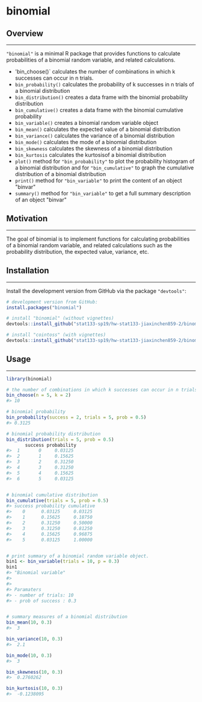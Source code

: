 # binomial

<!-- badges: start -->
<!-- badges: end -->

## Overview
***

`"binomial"` is a minimal R package that provides functions to calculate probabilities of a binomial random variable, and related calculations. 

* 'bin_choose()` calculates the number of combinations in which k successes can occur in n trials.
* `bin_probability()` calculates the probability of k successes in n trials of a binomial distribution 
* `bin_distribution()` creates a data frame with the binomial probability distribution
* `bin_cumulative()` creates a data frame with the binomial cumulative probability
* `bin_variable()` creates a binomial random variable object
* `bin_mean()` calculates the expected value of a binomial distribution
* `bin_variance()` calculates the variance of a binomial distribution
* `bin_mode()` calculates the mode of a binomial distribution
* `bin_skewness` calculates the skewness of a binomial distribution
* `bin_kurtosis` calculates the kurtosisof a binomial distribution
* `plot()` method for `"bin_probability"` to plot the probability histogram of a binomial distribution and for `"bin_cumulative"` to graph the cumulative distribution of a binomial distribution
* `print()` method for `"bin_variable"` to print the content of an object
"binvar"
* `summary()` method for `"bin_variable"` to get a full summary description of an object "binvar"

## Motivation
***
The goal of binomial is to implement functions for calculating probabilities of a binomial random variable, and related calculations such as the probability distribution, the expected value, variance, etc.

## Installation
***
Install the development version from GitHub via the package `"devtools"`:
``` r
# development version from GitHub:
install.packages("binomial")

# install "binomial" (without vignettes)
devtools::install_github("stat133-sp19/hw-stat133-jiaxinchen859-2/binomial")

# install "cointoss" (with vignettes)
devtools::install_github("stat133-sp19/hw-stat133-jiaxinchen859-2/binomial", build_vignettes = TRUE)

```

## Usage
***

``` r
library(binomial)

# the number of combinations in which k successes can occur in n trials
bin_choose(n = 5, k = 2)
#> 10

# binomial probability
bin_probability(success = 2, trials = 5, prob = 0.5)
#> 0.3125

# binomial probability distribution
bin_distribution(trials = 5, prob = 0.5)
       success probability
#>  1       0     0.03125
#>  2       1     0.15625
#>  3       2     0.31250
#>  4       3     0.31250
#>  5       4     0.15625
#>  6       5     0.03125


# binomial cumulative distribution
bin_cumulative(trials = 5, prob = 0.5)
#> success probability cumulative
#>    0      0.03125     0.03125
#>    1      0.15625     0.18750
#>    2      0.31250     0.50000
#>    3      0.31250     0.81250
#>    4      0.15625     0.96875
#>    5      0.03125     1.00000


# print summary of a binomial random variable object.
bin1 <- bin_variable(trials = 10, p = 0.3) 
bin1
#> "Binomial variable"
#>
#>
#> Paramaters
#> - number of trials: 10
#> - prob of success : 0.3


# summary measures of a binomial distribution
bin_mean(10, 0.3)
#>  3

bin_variance(10, 0.3)
#>  2.1

bin_mode(10, 0.3)
#>  3

bin_skewness(10, 0.3)
#>  0.2760262

bin_kurtosis(10, 0.3)
#>  -0.1238095
```

